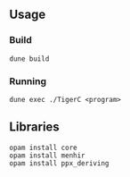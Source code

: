 ## Usage
### Build
```
dune build
```

### Running
```
dune exec ./TigerC <program>
```

## Libraries
```
opam install core
opam install menhir
opam install ppx_deriving
```